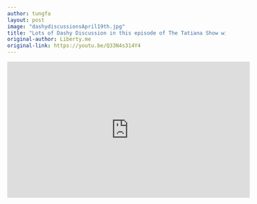 ```yaml
---
author: tungfa
layout: post
image: "dashydiscussionsApril19th.jpg"
title: "Lots of Dashy Discussion in this episode of The Tatiana Show with Kevin McKernan & Lyn Ulbricht: "
original-author: Liberty.me
original-link: https://youtu.be/Q33N4s314Y4
---
```



<iframe width="560" height="315" src="https://www.youtube.com/embed/Q33N4s314Y4" frameborder="0" allow="autoplay; encrypted-media" allowfullscreen></iframe>
